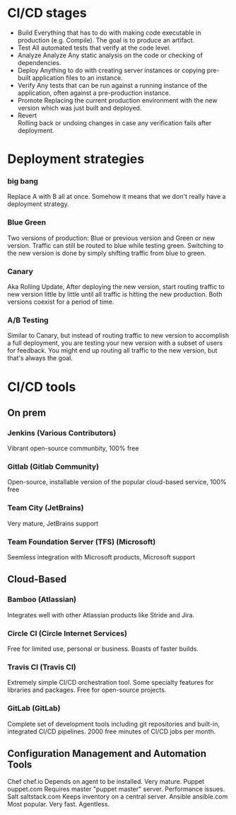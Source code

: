 # CI/CD stages
- Build
Everything that has to do with making code executable in production (e.g. Compile). The goal is to produce an artifact.
- Test
All automated tests that verify at the code level.
- Analyze
Analyze	Any static analysis on the code or checking of dependencies.
- Deploy
Anything to do with creating server instances or copying pre-built application files to an instance.
- Verify
Any tests that can be run against a running instance of the application, often against a pre-production instance.
- Promote
Replacing the current production environment with the new version which was just built and deployed.
- Revert	
Rolling back or undoing changes in case any verification fails after deployment.

# Deployment strategies
### big bang
Replace A with B all at once. Somehow it means that we don't really have a deployment strategy.
### Blue Green
Two versions of production: Blue or previous version and Green or new version. Traffic can still be routed to blue while testing green. Switching to the new version is done by simply shifting traffic from blue to green.
### Canary
Aka Rolling Update, After deploying the new version, start routing traffic to new version little by little until all traffic is hitting the new production. Both versions coexist for a period of time.
### A/B Testing
Similar to Canary, but instead of routing traffic to new version to accomplish a full deployment, you are testing your new version with a subset of users for feedback. You might end up routing all traffic to the new version, but that's always the goal.

# CI/CD tools
## On prem
### Jenkins	 (Various Contributors)
Vibrant open-source communbity, 100% free
### Gitlab (Gitlab Community)		
Open-source, installable version of the popular cloud-based service, 100% free
### Team City	(JetBrains)
Very mature, JetBrains support
### Team Foundation Server (TFS)	(Microsoft)	
Seemless integration with Microsoft products, Microsoft support
## Cloud-Based
### Bamboo	(Atlassian)	
Integrates well with other Atlassian products like Stride and Jira.
### Circle CI	(Circle Internet Services)	
Free for limited use, personal or business. Boasts of faster builds.
### Travis CI	(Travis CI)	
Extremely simple CI/CD orchestration tool. Some specialty features for libraries and packages. Free for open-source projects.
### GitLab	(GitLab)	
Complete set of development tools including git repositories and built-in, integrated CI/CD pipelines. 2000 free minutes of CI/CD jobs per month.

## Configuration Management and Automation Tools
Chef	chef.io	Depends on agent to be installed. Very mature.
Puppet	ouppet.com	Requires master "puppet master" server. Performance issues.
Salt	saltstack.com	Keeps inventory on a central server.
Ansible	ansible.com	Most popular. Very fast. Agentless.